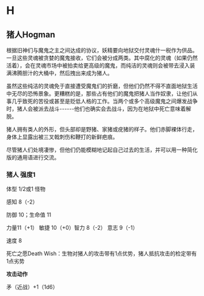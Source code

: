# H

## 猪人Hogman

根据旧神们与魔鬼之主之间达成的协议，妖精要向地狱交付灵魂什一税作为供品。一旦这些灵魂被贪婪的魔鬼接收，它们会被分成两类。其中腐化的灵魂（如果仍然活着），会在灵魂市场中被拍卖给更高级的魔鬼，而纯洁的灵魂则会被带去浸入装满沸腾胆汁的大桶中，然后拽出来成为猪人。

虽然这些纯洁的灵魂免于直接遭受魔鬼们的折磨，但他们仍然不得不直面地狱生活中无尽的恐怖景象。更糟糕的是，那些占有他们的魔鬼把猪人当作奴隶，让他们从事几乎致死的苦役或甚至是贬低人格的工作。当两个或多个高级魔鬼之间爆发战争时，猪人会被派去战斗------他们也确实会去战斗，因为在地狱中死亡意味着解脱。

猪人拥有类人的外形，但头部却是野猪、家猪或疣猪的样子。他们赤脚裸体行走，身体上显露出被三叉戟刺伤和鞭打的新鲜疤痕。

尽管猪人们处境凄惨，但他们仍能模糊地记起自己过去的生活，并可以用一种简化版的通用语进行交流。

### 猪人 强度1

体型 1/2或1 怪物

感知 8（-2）

防御 10；生命值 11

力量11（+1） 敏捷 10（+0）智力 8（-2） 意志 9（-1）

速度 8

死亡之愿Death
Wish：生物对猪人的攻击带有1点优势，猪人抵抗攻击的检定带有1点劣势

**攻击动作**

矛（近战）+1（1d6）

